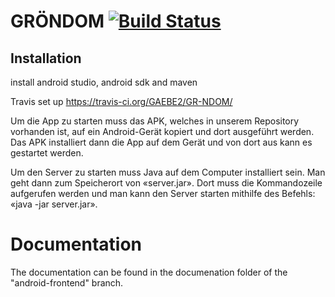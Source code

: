 ﻿# GRÖNDOM [![Build Status](https://travis-ci.org/GAEBE2/GR-NDOM.svg?branch=develop)](https://travis-ci.org/GAEBE2/GR-NDOM)
## Installation
install android studio, android sdk and maven

Travis set up https://travis-ci.org/GAEBE2/GR-NDOM/

Um die App zu starten muss das APK, welches in unserem Repository vorhanden ist, auf ein Android-Gerät kopiert und dort ausgeführt werden. Das APK installiert dann die App auf dem Gerät und von dort aus kann es gestartet werden.

Um den Server zu starten muss Java auf dem Computer installiert sein. Man geht dann zum Speicherort von «server.jar». Dort muss die Kommandozeile aufgerufen werden und man kann den Server starten mithilfe des Befehls: «java -jar server.jar».

# Documentation
The documentation can be found in the documenation folder of the "android-frontend" branch.
